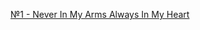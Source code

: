 [№1 - Never In My Arms Always In My Heart](https://github.com/BOrekhova/TranslateSongs/blob/main/LemonTwigs/GoToSchool/001.%20NeverInMyArmsAlwaysInMyHeart.md)
